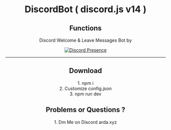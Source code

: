 <div align="center" width="50">

# DiscordBot ( discord.js v14 )

## Functions

<a>Discord Welcome & Leave Messages Bot by</a>

<div align="center" width="50">

[![Discord Presence](https://lanyard.cnrad.dev/api/848248238866825246)](https://discord.com/users/848248238866825246)

<hr>
<div align="center" width="50">
  
## Download

<a>1. npm i</a><br>
<a>2. Customize config.json</a><br>
<a>3. npm run dev</a>

<div align="center" width="50">
  
## Problems or Questions ?
<a>1. Dm Me on Discord arda.xyz</a><br>
